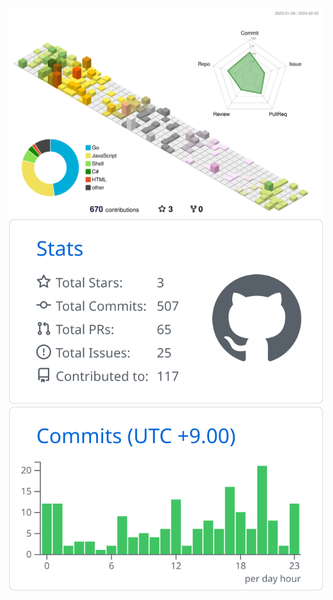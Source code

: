 [![](https://raw.githubusercontent.com/CaffeeLake/CaffeeLake/main/profile-3d-contrib/profile-south-season-animate.svg)]()
[![](https://raw.githubusercontent.com/CaffeeLake/CaffeeLake/main/profile-summary-card-output/github/3-stats.svg)]()
[![](https://raw.githubusercontent.com/CaffeeLake/CaffeeLake/main/profile-summary-card-output/github/4-productive-time.svg)]()
